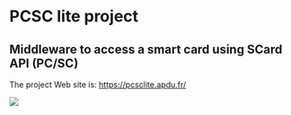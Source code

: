 PCSC lite project
=================

Middleware to access a smart card using SCard API (PC/SC)
---------------------------------------------------------

The project Web site is: https://pcsclite.apdu.fr/

<a href="https://codeclimate.com/github/LudovicRousseau/PCSC"><img src="https://codeclimate.com/github/LudovicRousseau/PCSC/badges/gpa.svg" /></a>
